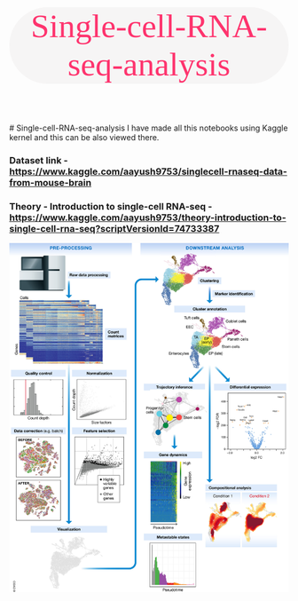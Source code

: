 <p align="center">
<br>
<h1 style = "font-size:60px; font-family:Garamond ; font-weight : normal; background-color: #f6f5f5 ; color : #fe346e; text-align: center; border-radius: 100px 100px;">Single-cell-RNA-seq-analysis</h1>
<br>
</p>
# Single-cell-RNA-seq-analysis
I have made all this notebooks using Kaggle kernel and this can be also viewed there.

### Dataset link - https://www.kaggle.com/aayush9753/singlecell-rnaseq-data-from-mouse-brain
### Theory - Introduction to single-cell RNA-seq - https://www.kaggle.com/aayush9753/theory-introduction-to-single-cell-rna-seq?scriptVersionId=74733387

![](https://github.com/aayush9753/Single-cell-RNA-seq-analysis/blob/main/imgs/msb188746-fig-0001-m.jpg)

